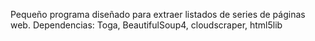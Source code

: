 Pequeño programa diseñado para extraer listados de series de páginas web.
Dependencias: Toga, BeautifulSoup4, cloudscraper, html5lib
